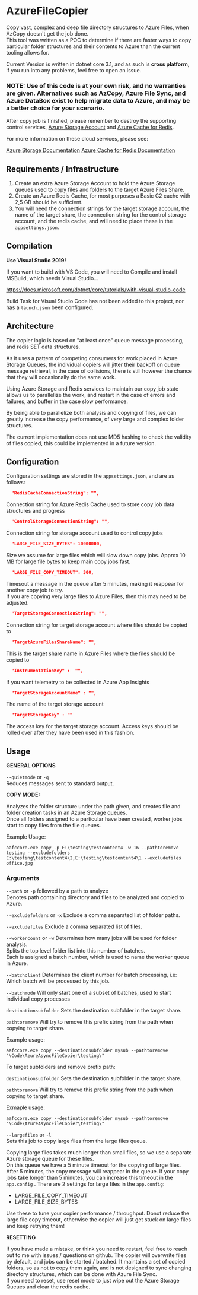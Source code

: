 # AzureFileCopier

Copy vast, complex and deep file directory structures to Azure Files, when AzCopy doesn't get the job done.  
This tool was written as a POC to determine if there are faster ways to copy particular folder structures and their contents to Azure than the current tooling allows for. 

Current Version is written in dotnet core 3.1, and as such is **cross platform**, if you run into any problems, feel free to open an issue.  

### NOTE: Use of this code is at your own risk, and no warranties are given. Alternatives such as AzCopy, Azure File Sync, and Azure DataBox exist to help migrate data to Azure, and may be a better choice for your scenario.  

After copy job is finished, please remember to destroy the supporting control services,  [Azure Storage Account](https://azure.microsoft.com/en-us/services/storage/) and [Azure Cache for Redis](https://azure.microsoft.com/en-us/services/cache/).

For more information on these cloud services, please see:

[Azure Storage Documentation](https://docs.microsoft.com/en-us/azure/storage/)
[Azure Cache for Redis Documentation](https://docs.microsoft.com/en-us/azure/azure-cache-for-redis/)

## Requirements / Infrastructure

1. Create an extra Azure Storage Account to hold the Azure Storage queues used to copy files and folders to the target Azure Files Share.
2. Create an Azure Redis Cache, for most purposes a Basic C2 cache with 2,5 GB should be sufficient.
3. You will need the connection strings for the target storage account, the name of the target share, the connection string for the control storage account, and the redis cache, and will need to place these in the ```appsettings.json```. 

## Compilation

**Use Visual Studio 2019!**

If you want to build with VS Code, you will need to Compile and install MSBuild, which needs Visual Studio...

https://docs.microsoft.com/dotnet/core/tutorials/with-visual-studio-code

Build Task for Visual Studio Code has not been added to this project, nor has a ```launch.json``` been configured.

## Architecture

The copier logic is based on "at least once" queue message processing, and redis SET data structures.

As it uses a pattern of competing consumers for work placed in Azure Storage Queues, the individual copiers will jitter their backoff on queue message retrieval, in the case of collisions, there is still however the chance that they will occasionally do the same work.

Using Azure Storage and Redis services to maintain our copy job state allows us to parallelize the work, and restart in the case of errors and failures, and buffer in the case slow performance.

By being able to parallelize both analysis and copying of files, we can greatly increase the copy performance, of very large and complex folder structures.  

The current implementation does not use MD5 hashing to check the validity of files copied, this could be implemented in a future version.

## Configuration

Configuration settings are stored in the ```appsettings.json```, and are as follows:

```json
  "RedisCacheConnectionString": "",
```
Connection string for Azure Redis Cache used to store copy job data structures and progress

```json
  "ControlStorageConnectionString": "",
```
Connection string for storage account used to control copy jobs

```json
  "LARGE_FILE_SIZE_BYTES": 10000000,
```
Size we assume for large files which will slow down copy jobs. Approx 10 MB for large file bytes to keep main copy jobs fast.

```json
  "LARGE_FILE_COPY_TIMEOUT": 300,
```
Timesout a message in the queue after 5 minutes, making it reappear for another copy job to try.  
If you are copying very large files to Azure Files, then this may need to be adjusted.

```json
  "TargetStorageConnectionString": "",
```
Connection string for target storage account where files should be copied to

```json
  "TargetAzureFilesShareName": "",
```
This is the target share name in Azure Files where the files should be copied to

```json
  "InstrumentationKey" :  "",
```
If you want telemetry to be collected in Azure App Insights

```json
  "TargetStorageAccountName" : "",
```
The name of the target storage account

```json
  "TargetStorageKey" : ""
```
The access key for the target storage account.
Access keys should be rolled over after they have been used in this fashion.

## Usage

**GENERAL OPTIONS**

```--quietmode``` or ```-q```  
Reduces messages sent to standard output.

**COPY MODE:** 

Analyzes the folder structure under the path given, and creates file and folder creation tasks in an Azure Storage queues.   
Once all folders assigned to a particular have been created, worker jobs start to copy files from the file queues.

Example Usage:
```script
aafccore.exe copy -p E:\testing\testcontent4 -w 16 --pathtoremove testing --excludefolders E:\testing\testcontent4\2,E:\testing\testcontent4\1 --excludefiles office.jpg
```

### Arguments

```--path``` or ```-p``` followed by a path to analyze  
Denotes path containing directory and files to be analyzed and copied to Azure.

```--excludefolders``` or ```-x``` Exclude a comma separated list of folder paths.

```--excludefiles``` Exclude a comma separated list of files.

```--workercount``` or ```-w```
Determines how many jobs will be used for folder analysis.  
Splits the top level folder list into this number of batches.  
Each is assigned a batch number, which is used to name the worker queue in Azure.


```--batchclient```
Determines the client number for batch processing, i.e: Which batch will be processed by this job.

```--batchmode```
Will only start one of a subset of batches, used to start individual copy processes

```destinationsubfolder```
Sets the destination subfolder in the target share.

```pathtoremove```
Will try to remove this prefix string from the path when copying to target share.

Example usage: 
```script
aafccore.exe copy --destinationsubfolder mysub --pathtoremove "\Code\AzureAsyncFileCopier\testing\"
```

To target subfolders and remove prefix path:

```destinationsubfolder```
Sets the destination subfolder in the target share.

```pathtoremove```
Will try to remove this prefix string from the path when copying to target share.

Exmaple usage:  
```script
aafccore.exe copy --destinationsubfolder mysub --pathtoremove "\Code\AzureAsyncFileCopier\testing\"
```

```--largefiles``` or ```-l```  
Sets this job to copy large files from the large files queue.  

Copying large files takes much longer than small files, so we use a separate Azure storage queue for these files.  
On this queue we have a 5 minute timeout for the copying of large files.
After 5 minutes, the copy message will reappear in the queue. If your copy jobs take longer than 5 minutes, you can increase this timeout in the ```app.config``` .
There are 2 settings for large files in the ```app.config```:
- LARGE_FILE_COPY_TIMEOUT  
- LARGE_FILE_SIZE_BYTES  

Use these to tune your copier performance / throughput.
Donot reduce the large file copy timeout, otherwise the copier will just get stuck on large files and keep retrying them!  

**RESETTING**

If you have made a mistake, or think you need to restart, feel free to reach out to me with issues / questions on github. The copier will overwrite files by default, and jobs can be started / batched. It maintains a set of copied folders, so as not to copy them again, and is not designed to sync changing directory structures, which can be done with Azure File Sync.   
If you need to reset, use reset mode to just wipe out the Azure Storage Queues and clear the redis cache.

